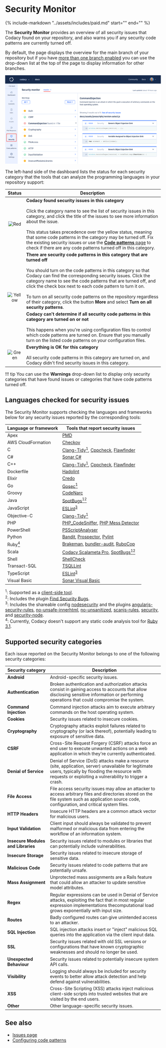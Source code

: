 # Security Monitor

{%
    include-markdown "../assets/includes/paid.md"
    start="<!--start-paid-->"
    end="<!--end-paid-->"
%}

The **Security Monitor** provides an overview of all security issues that Codacy found on your repository, and also warns you if any security code patterns are currently turned off.

By default, the page displays the overview for the main branch of your repository but if you have [more than one branch enabled](../repositories-configure/managing-branches.md) you can use the drop-down list at the top of the page to display information for other branches.

![Security Monitor](images/security-monitor.png)

The left-hand side of the dashboard lists the status for each security category that the tools that can analyze the programming languages in your repository support:

<style>
/* Center text in the first column */
#status th:first-child, #status td:first-child {
  text-align: center !important;
}
</style>

<table id="status">
  <thead>
    <tr>
      <th>Status</th>
      <th>Description</th>
    </tr>
  </thead>
  <tbody>
    <tr>
      <td><img src="../images/security-monitor-red.png" alt="Red"></td>
      <td><strong>Codacy found security issues in this category</strong><br/><br/>
          Click the category name to see the list of security issues in this category, and click the title of the issues to see more information about the issue.<br/><br/>
          This status takes precedence over the yellow status, meaning that some code patterns in the category may be turned off. Fix the existing security issues or use the <a href="../../repositories-configure/configuring-code-patterns/"><strong>Code patterns</strong> page</a> to check if there are any code patterns turned off in this category.</td>
    </tr>
    <tr>
      <td rowspan="2"><img src="../images/security-monitor-yellow.png" alt="Yellow"></td>
      <td><strong>There are security code patterns in this category that are turned off</strong><br/><br/>
          You should turn on the code patterns in this category so that Codacy can find the corresponding security issues. Click the category name to see the code patterns that are turned off, and click the check box next to each code pattern to turn it on.<br/><br/>
          To turn on all security code patterns on the repository regardless of their category, click the button <strong>More</strong> and select <strong>Turn on all security patterns</strong>.</td>
    </tr>
    <tr>
      <td style="display: none;"></td>
      <td><strong>Codacy can't determine if all security code patterns in this category are turned on or not</strong><br/><br/>
          This happens when you're using configuration files to control which code patterns are turned on. Ensure that you manually turn on the listed code patterns on your configuration files.</td>
    </tr>
    <tr>
      <td><img src="../images/security-monitor-green.png" alt="Green"></td>
      <td><strong>Everything is OK for this category</strong><br/><br/>
          All security code patterns in this category are turned on, and Codacy didn't find security issues in this category.</td>
    </tr>
  </tbody>
</table>

!!! tip
    You can use the **Warnings** drop-down list to display only security categories that have found issues or categories that have code patterns turned off.

## Languages checked for security issues

The Security Monitor supports checking the languages and frameworks below for any security issues reported by the corresponding tools:

<!--NOTE
    When adding a new supported tool, make sure that you update the following pages:

    docs/getting-started/supported-languages-and-tools.md
    docs/related-tools/codacy-plugin-tools.md
    docs/related-tools/local-analysis/client-side-tools.md (if the tool runs client-side)
    docs/repositories/security-monitor.md (if the tool reports security issues)
    docs/repositories-configure/configuring-code-patterns.md (supported configuration files table, or list of tools that don't support configuration files)
    docs/repositories-configure/codacy-configuration-file.md (list of tool short names to use on the Codacy configuration file)
-->

<table>
  <thead>
    <tr>
      <th>Language or framework</th>
      <th>Tools that report security issues</th>
    </tr>
  </thead>
  <tbody>
    <tr>
      <td>Apex</td>
      <td><a href="https://pmd.github.io/">PMD</a></td>
    </tr>
    <tr>
      <td>AWS CloudFormation</td>
      <td><a href="https://github.com/bridgecrewio/checkov/">Checkov</a></td>
    </tr>
    <tr>
      <td>C</td>
      <td><a href="https://clang.llvm.org/extra/clang-tidy/">Clang-Tidy</a><a href="#client-side"><sup>1</sup></a>,
          <a href="http://cppcheck.sourceforge.net/">Cppcheck</a>,
          <a href="https://dwheeler.com/flawfinder/">Flawfinder</a></td>
    </tr>
    <tr>
      <td>C#</td>
      <td><a href="https://github.com/SonarSource/sonar-dotnet">Sonar C#</a></td>
    </tr>
    <tr>
      <td>C++</td>
      <td><a href="https://clang.llvm.org/extra/clang-tidy/">Clang-Tidy</a><a href="#client-side"><sup>1</sup></a>,
          <a href="http://cppcheck.sourceforge.net/">Cppcheck</a></a>,
          <a href="https://dwheeler.com/flawfinder/">Flawfinder</a></td>
    </tr>
    <tr>
      <td>Dockerfile</td>
      <td><a href="https://github.com/hadolint/hadolint">Hadolint</a></td>
    </tr>
    <tr>
      <td>Elixir</td>
      <td><a href="https://github.com/rrrene/credo">Credo</a></td>
    </tr>
    <tr>
      <td>Go</td>
      <td><a href="https://github.com/securego/gosec">Gosec</a><a href="#client-side"><sup>1</sup></a></td>
    </tr>
    <tr>
      <td>Groovy</td>
      <td><a href="https://codenarc.github.io/CodeNarc/">CodeNarc</a></td>
    </tr>
    <tr>
      <td>Java</td>
      <td><a href="https://spotbugs.github.io/">SpotBugs</a><a href="#client-side"><sup>1</sup></a><a href="#spotbugs-plugin"><sup>2</sup></a></td>
    </tr>
    <tr>
      <td>JavaScript</td>
      <td><a href="https://eslint.org/">ESLint</a><sup><a href="#eslint-plugin">3</a></sup></td>
    </tr>
    <tr>
      <td>Objective-C</td>
      <td><a href="https://clang.llvm.org/extra/clang-tidy/">Clang-Tidy</a><a href="#client-side"><sup>1</sup></a></td>
    </tr>
      <td>PHP</td>
      <td><a href="https://github.com/squizlabs/PHP_CodeSniffer">PHP_CodeSniffer</a>,
          <a href="https://phpmd.org/">PHP Mess Detector</a></td>
    </tr>
    <tr>
      <td>PowerShell</td>
      <td><a href="https://github.com/PowerShell/PSScriptAnalyzer">PSScriptAnalyser</a></td>
    </tr>
    <tr>
      <td>Python
      </td>
      <td><a href="https://github.com/PyCQA/bandit">Bandit</a>,
          <a href="https://github.com/PyCQA/prospector">Prospector</a>,
          <a href="https://www.pylint.org/">Pylint</a></td>
    </tr>
    <tr>
      <td>Ruby<a href="#ruby-31"><sup>4</sup></a>
      </td>
      <td><a href="https://brakemanscanner.org/">Brakeman</a>,
          <a href="https://github.com/rubysec/bundler-audit">bundler-audit</a>,
          <a href="https://github.com/rubocop/rubocop">RuboCop</a></td>
    </tr>
    <tr>
      <td>Scala</td>
      <td><a href="https://github.com/codacy/codacy-scalameta">Codacy Scalameta Pro</a>,
          <a href="https://spotbugs.github.io/">SpotBugs</a><a href="#client-side"><sup>1</sup></a><a href="#spotbugs-plugin"><sup>2</sup></a></td>
    </tr>
    <tr>
      <td>Shell</td>
      <td><a href="https://www.shellcheck.net/">ShellCheck</a></td>
    </tr>
    <tr>
      <td>Transact-SQL</td>
      <td><a href="https://github.com/tsqllint/tsqllint/">TSQLLint</a></td>
    </tr>
    <tr>
      <td>TypeScript</td>
      <td><a href="https://eslint.org/">ESLint</a><sup><a href="#eslint-plugin">3</a></sup></td>
    </tr>
    <tr>
      <td>Visual Basic</td>
      <td><a href="https://github.com/SonarSource/sonar-dotnet">Sonar Visual Basic</a></td>
    </tr>
  </tbody>
</table>

<sup><span id="client-side">1</span></sup>: Supported as a [client-side tool](../related-tools/local-analysis/client-side-tools.md).  
<sup><span id="spotbugs-plugin">2</span></sup>: Includes the plugin [Find Security Bugs](https://find-sec-bugs.github.io/).  
<sup><span id="eslint-plugin">3</sup>: Includes the shareable config [nodesecurity](https://www.npmjs.com/package/eslint-config-nodesecurity) and the plugins [angularjs-security-rules](https://www.npmjs.com/package/eslint-plugin-angularjs-security-rules), [no-unsafe-innerhtml](https://www.npmjs.com/package/eslint-plugin-no-unsafe-innerhtml), [no-unsanitized](https://www.npmjs.com/package/eslint-plugin-no-unsanitized), [scanjs-rules](https://www.npmjs.com/package/eslint-plugin-scanjs-rules), [security](https://www.npmjs.com/package/eslint-plugin-security), and [security-node](https://www.npmjs.com/package/eslint-plugin-security-node).  
<sup><span id="ruby-31">4</span></sup>: Currently, Codacy doesn't support any static code analysis tool for [Ruby 3.1](https://www.ruby-lang.org/en/news/2021/12/25/ruby-3-1-0-released/).  

## Supported security categories

Each issue reported on the Security Monitor belongs to one of the following security categories:

<!--NOTE
    Currently, this category doesn't include any security issues
    https://github.com/codacy/codacy-tools/pull/496#discussion_r892437164

|**Firefox OS**|Security issues related to sensitive APIs of Firefox OS.|
-->

|Security category|Description|
|-----------------|-----------|
|**Android**|Android-specific security issues.|
|**Authentication**|Broken authentication and authorization attacks consist in gaining access to accounts that allow disclosing sensitive information or performing operations that could compromise the system.|
|**Command Injection**|Command injection attacks aim to execute arbitrary commands on the host operating system.|
|**Cookies**|Security issues related to insecure cookies.|
|**Cryptography**|Cryptography attacks exploit failures related to cryptography (or lack thereof), potentially leading to exposure of sensitive data.|
|**CSRF**|Cross-Site Request Forgery (CSRF) attacks force an end user to execute unwanted actions on a web application in which they're currently authenticated.|
|**Denial of Service**|Denial of Service (DoS) attacks make a resource (site, application, server) unavailable for legitimate users, typically by flooding the resource with requests or exploiting a vulnerability to trigger a crash.|
|**File Access**|File access security issues may allow an attacker to access arbitrary files and directories stored on the file system such as application source code, configuration, and critical system files.|
|**HTTP Headers**|Insecure HTTP headers are a common attack vector for malicious users.|
|**Input Validation**|Client input should always be validated to prevent malformed or malicious data from entering the workflow of an information system.|
|**Insecure Modules and Libraries**|Security issues related to modules or libraries that can potentially include vulnerabilities.|
|**Insecure Storage**|Security issues related to insecure storage of sensitive data.|
|**Malicious Code**|Security issues related to code patterns that are potentially unsafe.|
|**Mass Assignment**|Unprotected mass assignments are a Rails feature that could allow an attacker to update sensitive model attributes.|
|**Regex**|Regular expressions can be used in Denial of Service attacks, exploiting the fact that in most regular expression implementations thecomputational load grows exponentially with input size.|
|**Routes**|Badly configured routes can give unintended access to an attacker.|
|**SQL Injection**|SQL injection attacks insert or \"inject\" malicious SQL queries into the application via the client input data.|
|**SSL**|Security issues related with old SSL versions or configurations that have known cryptographic weaknesses and should no longer be used.|
|**Unexpected Behaviour**|Security issues related to potentially insecure system API calls.|
|**Visibility**|Logging should always be included for security events to better allow attack detection and help defend against vulnerabilities.|
|**XSS**|Cross-Site Scripting (XSS) attacks inject malicious client-side scripts into trusted websites that are visited by the end users.|
|**Other**|Other language-specific security issues.|

## See also

-   [Issues page](issues.md)
-   [Configuring code patterns](../repositories-configure/configuring-code-patterns.md)
